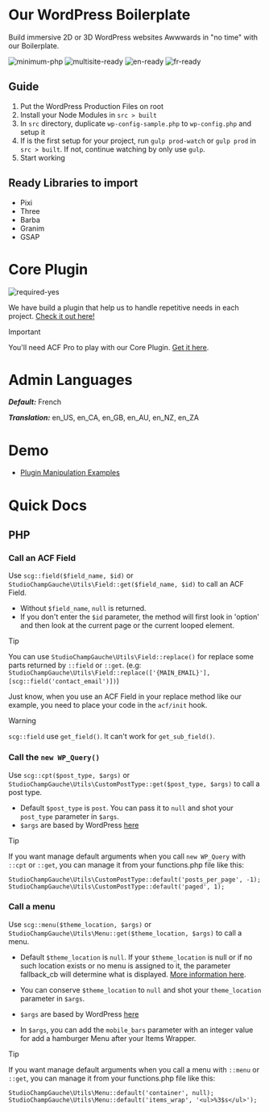 # Our WordPress Boilerplate
Build immersive 2D or 3D WordPress websites Awwwards in "no time" with our Boilerplate.

![minimum-php](https://img.shields.io/badge/Minimum%20PHP-8.2-ff0000.svg)
![multisite-ready](https://img.shields.io/badge/Multisite%20Ready-no-fcba03.svg)
![en-ready](https://img.shields.io/badge/English%20Ready-yes-44cc11.svg)
![fr-ready](https://img.shields.io/badge/French%20Ready-yes-44cc11.svg)

## Guide
1. Put the WordPress Production Files on root
2. Install your Node Modules in `src > built`
3. In `src` directory, duplicate `wp-config-sample.php` to `wp-config.php` and setup it
4. If is the first setup for your project, run `gulp prod-watch` or `gulp prod` in `src > built`. If not, continue watching by only use `gulp`.
5. Start working


## Ready Libraries to import
- Pixi
- Three
- Barba
- Granim
- GSAP


# Core Plugin

![required-yes](https://img.shields.io/badge/Required-yes-ff0000.svg)

We have build a plugin that help us to handle repetitive needs in each project. [Check it out here!](https://wpboilerplate.champgauche.studio)


> [!IMPORTANT]  
> You'll need ACF Pro to play with our Core Plugin. [Get it here](https://www.advancedcustomfields.com/pro).

# Admin Languages

***Default:*** French

***Translation:*** en_US, en_CA, en_GB, en_AU, en_NZ, en_ZA

# Demo

- [Plugin Manipulation Examples](/src/themes/the-theme/template/functions.php)

# Quick Docs

## PHP

### Call an ACF Field
Use `scg::field($field_name, $id)` or `StudioChampGauche\Utils\Field::get($field_name, $id)` to call an ACF Field.

- Without `$field_name`, `null` is returned.
- If you don't enter the `$id` parameter, the method will first look in 'option' and then look at the current page or the current looped element.

> [!TIP]  
> You can use `StudioChampGauche\Utils\Field::replace()` for replace some parts returned by `::field` or `::get`. (e.g: `StudioChampGauche\Utils\Field::replace(['{MAIN_EMAIL}'], [scg::field('contact_email')])`)
>
> Just know, when you use an ACF Field in your replace method like our example, you need to place your code in the `acf/init` hook.

> [!WARNING]  
> `scg::field` use `get_field()`. It can't work for `get_sub_field()`.


### Call the `new WP_Query()`
Use `scg::cpt($post_type, $args)` or `StudioChampGauche\Utils\CustomPostType::get($post_type, $args)` to call a post type.

- Default `$post_type` is `post`. You can pass it to `null` and shot your `post_type` parameter in `$args`.
- `$args` are based by WordPress [here](https://developer.wordpress.org/reference/classes/wp_query/)

> [!TIP]  
> If you want manage default arguments when you call `new WP_Query` with `::cpt` or `::get`, you can manage it from your functions.php file like this:
> ```
> StudioChampGauche\Utils\CustomPostType::default('posts_per_page', -1);
> StudioChampGauche\Utils\CustomPostType::default('paged', 1);
> ```


### Call a menu
Use `scg::menu($theme_location, $args)` or `StudioChampGauche\Utils\Menu::get($theme_location, $args)` to call a menu.

- Default `$theme_location` is `null`. If your `$theme_location` is null or if no such location exists or no menu is assigned to it, the parameter fallback_cb will determine what is displayed. [More information here](https://developer.wordpress.org/reference/functions/wp_nav_menu/#more-information).

- You can conserve `$theme_location` to `null` and shot your `theme_location` parameter in `$args`.

- `$args` are based by WordPress [here](https://developer.wordpress.org/reference/functions/wp_nav_menu/)

- In `$args`, you can add the `mobile_bars` parameter with an integer value for add a hamburger Menu after your Items Wrapper.

> [!TIP]  
> If you want manage default arguments when you call a menu with `::menu` or `::get`, you can manage it from your functions.php file like this:
> ```
> StudioChampGauche\Utils\Menu::default('container', null);
> StudioChampGauche\Utils\Menu::default('items_wrap', '<ul>%3$s</ul>');
> ```